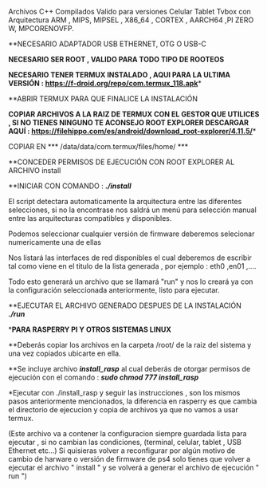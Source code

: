 Archivos C++ Compilados Valido para versiones Celular Tablet Tvbox con Arquitectura ARM , MIPS, MIPSEL , X86_64 , CORTEX , AARCH64 ,PI ZERO W, MPCORENOVFP.

**NECESARIO ADAPTADOR USB ETHERNET, OTG O USB-C

**NECESARIO SER ROOT , VALIDO PARA TODO TIPO DE ROOTEOS**


**NECESARIO TENER TERMUX INSTALADO , AQUI PARA LA ULTIMA VERSIÓN
: https://f-droid.org/repo/com.termux_118.apk***

**ABRIR TERMUX PARA QUE FINALICE LA INSTALACIÓN


**COPIAR ARCHIVOS A LA RAIZ DE TERMUX CON EL GESTOR QUE UTILICES ,
SI NO TIENES NINGUNO TE ACONSEJO ROOT EXPLORER 
DESCARGAR AQUÍ :
https://filehippo.com/es/android/download_root-explorer/4.11.5/***

COPIAR EN *** /data/data/com.termux/files/home/ ***


**CONCEDER PERMISOS DE EJECUCIÓN CON ROOT EXPLORER AL ARCHIVO install


**INICIAR CON COMANDO : ***./install***


El script detectara automaticamente la arquitectura entre las diferentes selecciones, si no la encontrase nos saldrá un menú para selección manual
entre las arquitecturas compatibles y disponibles.


Podemos seleccionar cualquier versión de firmware deberemos selecionar numericamente una de ellas 


Nos listará las interfaces de red disponibles el cual deberemos de escribir tal como viene
en el titulo de la lista generada , por ejemplo : eth0 ,en01 ,....


Todo esto generará un archivo que se llamará "run" y nos lo creará ya con la configuración seleccionada anteriormente, listo para ejecutar.


**EJECUTAR EL ARCHIVO GENERADO DESPUES DE LA INSTALACIÓN  ***./run***


*****PARA RASPERRY PI Y OTROS SISTEMAS LINUX****


**Deberás copiar los archivos en la carpeta /root/ de la raiz del sistema y una vez copiados ubicarte en ella.


**Se incluye archivo ***install_rasp*** al cual deberás de otorgar permisos de ejecución con el comando : ***sudo chmod 777 install_rasp*** 


*Ejecutar con ./install_rasp y seguir las instrucciones , son los mismos pasos anteriormente mencionados, la diferencia en rasperry es que cambia el directorio
de ejecucion y copia de archivos ya que no vamos a usar termux.


(Este archivo va a contener la configuracion siempre guardada lista para ejecutar , si no cambian las condiciones, (terminal, celular, tablet , USB Ethernet etc...)
Si quisieras volver a reconfigurar por algún motivo de cambio de harware o versión de firmware de ps4 solo tienes que volver a ejecutar el archivo " install " 
y se volverá a generar el archivo de ejecución " run ")
